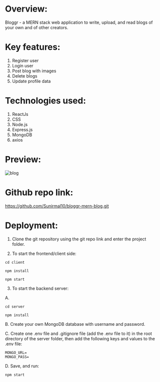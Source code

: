 # Overview:

Bloggr - a MERN stack web application to write, upload, and read blogs of your own and of other creators.

# Key features:

1. Register user
2. Login user
3. Post blog with images
5. Delete blogs
6. Update profile data

# Technologies used:

1. ReactJs
2. CSS
3. Node.js
4. Express.js
5. MongoDB
6. axios

# Preview:

![blog](https://github.com/Sunirmal10/bloggr-mern-blog/assets/119140881/93f66022-d58f-426b-a70c-fc61c62c5b04)


# Github repo link:

https://github.com/Sunirmal10/bloggr-mern-blog.git

# Deployment:

1. Clone the git repository using the git repo link and enter the project folder.

2. To start the frontend/client side:

 ```
cd client
```

```
npm install
```

```
npm start
```

3. To start the backend server:

A. 

```
cd server
```

```
npm install
```

B. Create your own MongoDB database with username and password.

C. Create one .env file and .gitignore file (add the .env file to it) in the root directory of the server folder, then add the following keys and values to the .env file:

```
MONGO_URL=
MONGO_PASS=
```
D. Save, and run:

```
npm start
```
